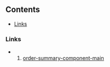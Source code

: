 ## Contents

- [Links](#screenshot)


### Links

- 1. [order-summary-component-main](https://kevinalderete.github.io/Web-Design-Practices/order-summary-component-main/)
